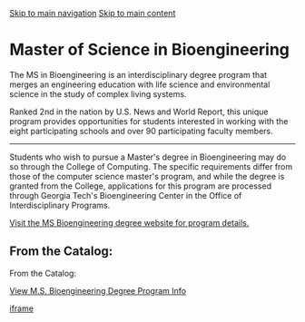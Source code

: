 [Skip to main navigation](https://www.cc.gatech.edu/degree-programs/master-science-bioengineering#main-navigation) [Skip to main content](https://www.cc.gatech.edu/degree-programs/master-science-bioengineering#main-content)

# Master of Science in Bioengineering

The MS in Bioengineering is an interdisciplinary degree program that merges an engineering education with life science and environmental science in the study of complex living systems.

Ranked 2nd in the nation by U.S. News and World Report, this unique program provides opportunities for students interested in working with the eight participating schools and over 90 participating faculty members.

* * *

Students who wish to pursue a Master's degree in Bioengineering may do so through the College of Computing. The specific requirements differ from those of the computer science master's program, and while the degree is granted from the College, applications for this program are processed through Georgia Tech's Bioengineering Center in the Office of Interdisciplinary Programs.

[Visit the MS Bioengineering degree website for program details.](http://bioengineering.gatech.edu/)

## From the Catalog:

From the Catalog:

[View M.S. Bioengineering Degree Program Info](https://catalog.gatech.edu/programs/bioengineering-ms/)

[iframe](https://static.addtoany.com/menu/sm.25.html#type=core&event=load)